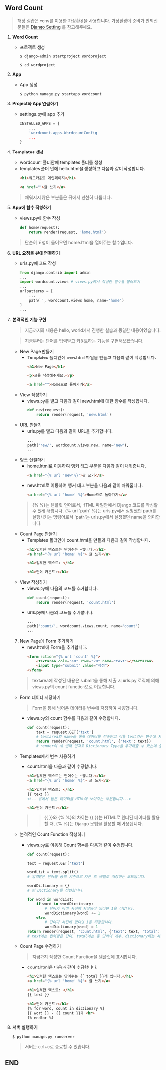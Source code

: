 ## Word Count

> 해당 실습은 venv를 이용한 가상환경을 사용합니다. 
가상환경이 준비가 안되신 분들은 [Django Setting](https://github.com/sangyeol-kim/python_study/tree/master/django/setting) 를 참고해주세요.

1. **Word Count**
    - 프로젝트 생성

        ```$ django-admin startproject wordproject```

        ```$ cd wordproject```

2. **App**

    - App 생성

        ```$ python manage.py startapp wordcount```

3. **Project와 App 연결하기**

    - settings.py에 app 추가
        ```python
        INSTALLED_APPS = {
            ...
            'wordcount.apps.WordcountConfig
            ...
        }
        ```

4. **Templates 생성**

    - wordcount 폴더안에 templates 폴더를 생성
    - templates 폴더 안에 hello.html을 생성하고 다음과 같이 작성합니다.
        ```html
        <h1>워드카운트 메인페이지</h1>

        <a href="">글 쓰기</a> 
        ```
    > 채워지지 않은 부분들은 뒤에서 천천히 다룹니다.

5. **App에 함수 작성하기**

    - views.py에 함수 작성
        ```python
        def home(request):
            return render(request, 'home.html')
        ```
    > 단순히 요청이 들어오면 home.html을 열어주는 함수입니다.

6. **URL 요청을 뷰에 연결하기**

    - urls.py에 코드 작성
        ```python
        from django.contrib import admin
        ...
        import wordcount.views # views.py에서 작성한 함수를 불러오기
        ...
        urlpatterns = [
            ...
            path('', wordcount.views.home, name='home')
        ]
        ...
        ```

7. **본격적인 기능 구현**
    > 지금까지의 내용은 hello, world에서 진행한 실습과 동일한 내용이였습니다.

    > 지금부터는 단어를 입력받고 카운트하는 기능을 구현해보겠습니다.

    - New Page 만들기
        - Templates 폴더안에 new.html 파일을 만들고 다음과 같이 작성합니다.
            ```html
            <h1>New Page</h1>

            <p>글을 작성해주세요.</p> 

            <a href="">Home으로 돌아가기</a>
            ```
    - View 작성하기
        - views.py를 열고 다음과 같이 new.html에 대한 함수를 작성합니다.
            ```python
            def new(request):
                return render(request, 'new.html')
            ```
    - URL 만들기
        - urls.py를 열고 다음과 같이 URL을 추가합니다.
            ```python
            ...
            path('new/', wordcount.views.new, name='new'),
            ...
            ```
    - 링크 연결하기
        - home.html로 이동하여 앵커 태그 부분을 다음과 같이 채워줍니다.
            ```html
            <a href="{% url 'new'%}">글 쓰기</a>
            ```
        - new.html로 이동하여 앵커 태그 부분을 다음과 같이 채워줍니다.
            ```html
            <a href="{% url 'home' %}">Home으로 돌아가기</a>
            ```
        > {% %}는 템플릿 언어로서, HTML 파일안에서 Django 코드를 작성할 수 있게 해줍니다.
        > {% url 'path' %}는 urls.py에서 설정했던 path를 실행시키는 명령어로서 'path'는 urls.py에서 설정했던 name을 의미합니다.
    - Count Page 만들기
        - Templates 폴더안에 count.html을 만들과 다음과 같이 작성합니다.
            ```html
            <h1>입력한 텍스트는 단어수는 ~입니다.</h1>
            <a href="{% url 'home' %}"> 글 쓰기</a>

            <h1>입력한 텍스트: </h1>

            <h1>단어 카운트:</h1>
            ```
    - View 작성하기
        - views.py에 다음의 코드를 추가합니다.
            ```python
            def count(request):
                return render(request, 'count.html')
            ```
        - urls.py에 다음의 코드를 추가합니다.
            ```python
            ...
            path('count/', wordcount.views.count, name='count')
            ...
            ```
    7. New Page에 Form 추가하기
        - new.html에 Form을 추가합니다.
            ```html
            <form action="{% url 'count' %}">
                <textarea cols="40" rows="20" name="text"></textarea>
                <input type="submit" value="작성">
            </form>
            ```
        > textarea에 작성된 내용은 submit을 통해 제출 시 urls.py 로직에 의해 views.py의 count function으로 이동합니다.
    - Form 데이터 저장하기
        > Form을 통해 넘어온 데이터를 변수에 저장하여 사용합니다.
        - views.py의 count 함수를 다음과 같이 수정합니다.
            ```python
            def count(request):
                text = request.GET['text']
                # textarea의 name을 통해 데이터를 전송받고 이를 text라는 변수에 저장합니다.
                return render(request, 'count.html', {'text': text})
                # render의 세 번째 인자로 Dictionary Type을 추가해줄 수 있는데 앞에서 저장한 text 변수를 'text'라는 key로 count.html에 넘겨주겠다는 의미입니다.
            ```
    - Templates에서 변수 사용하기
        - count.html을 다음과 같이 수정합니다.
            ```html
            <h1>입력한 텍스트는 단어수는 ~입니다.</h1>
            <a href="{% url 'home' %}"> 글 쓰기</a>

            <h1>입력한 텍스트: </h1>
            {{ text }}
            <!-- 뷰에서 받은 데이터를 HTML에 보여주는 부분입니다.-->

            <h1>단어 카운트:</h1>
            ```
        >> {{ }}와 {% %}의 차이는 {{ }}는 HTML로 렌더된 데이터를 활용할 때, {% %}는 Django 문법을 활용할 때 사용됩니다.

    - 본격적인 Count Function 작성하기
        - views.py로 이동해 Count 함수를 다음과 같이 수정합니다.
            ```python
            def count(request):

            text = request.GET['text']

            wordList = text.split()
            # 입력받은 단어를 공백 기준으로 자른 후 배열로 저장하는 코드입니다.

            wordDictionary = {}
            # 빈 Dictionary를 선언합니다.

            for word in wordList:
                if word in wordDictionary:
                    # 단어가 이미 사전에 저장되어 있다면 1을 더합니다.
                    wordDictionary[word] += 1
                else:
                    # 단어가 사전에 없다면 1을 저장합니다.
                    wordDictionary[word] = 1
            return render(request, 'count.html', {'text': text, 'total': len(wordList), 'dictionary': wordDictionary.items()})
            # text에는 입력받은 단어, total에는 총 단어의 개수, dictionary에는 사전에 저장된 내용을 쌍(key와 value)으로 나타냅니다.
            ```

    - Count Page 수정하기
        > 지금까지 작성한 Count Function을 템플릿에 표시합니다.
        - count.html을 다음과 같이 수정합니다.
            ```html
            <h1>입력한 텍스트는 단어수는 {{ total }}개 입니다.</h1>
            <a href="{% url 'home' %}"> 글 쓰기</a>

            <h1>입력한 텍스트: </h1>
            {{ text }}

            <h1>단어 카운트:</h1>
            {% for word, count in dictionary %}
            {{ word }} - {{ count }}개 <br>
            {% endfor %}
            ```

8. **서버 실행하기**

    ```
    $ python manage.py runserver
    ```
    > 서버는 ctrl+c로 종료할 수 있습니다.

## END